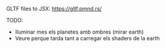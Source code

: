 GLTF files to JSX: https://gltf.pmnd.rs/ 


TODO:
- Iluminar mes els planetes amb ombres (mirar earth)
- Veure perque tarda tant a carregar els shaders de la earth